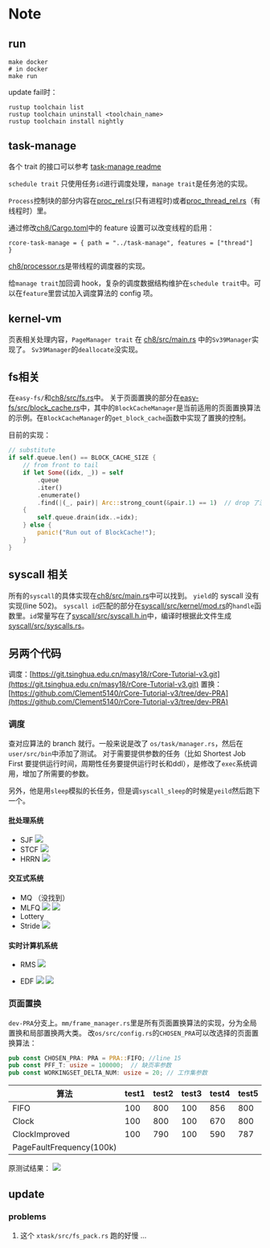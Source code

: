# Note
## run
```shell
make docker
# in docker
make run
```

update fail时：
```shell
rustup toolchain list
rustup toolchain uninstall <toolchain_name>
rustup toolchain install nightly
```

## task-manage
各个 trait 的接口可以参考 [task-manage readme](task-manage/README.md)

`schedule trait` 只使用任务`id`进行调度处理，`manage trait`是任务池的实现。

`Process`控制块的部分内容在[proc_rel.rs](task-manage/src/proc_rel.rs)(只有进程时)或者[proc_thread_rel.rs](task-manage/src/proc_thread_rel.rs)（有线程时）里。

通过修改[ch8/Cargo.toml](ch8/Cargo.toml)中的 feature 设置可以改变线程的启用：
```
rcore-task-manage = { path = "../task-manage", features = ["thread"]  }
```

[ch8/processor.rs](ch8/src/processor.rs)是带线程的调度器的实现。

给`manage trait`加回调 hook，复杂的调度数据结构维护在`schedule trait`中。可以在`feature`里尝试加入调度算法的 config 项。

## kernel-vm
页表相关处理内容，`PageManager trait` 在 [ch8/src/main.rs](ch8/src/main.rs) 中的`Sv39Manager`实现了。
`Sv39Manager`的`deallocate`没实现。

## fs相关
在`easy-fs/`和[ch8/src/fs.rs](ch8/src/fs.rs)中。
关于页面置换的部分在[easy-fs/src/block_cache.rs](easy-fs/src/block_cache.rs)中，其中的`BlockCacheManager`是当前适用的页面置换算法的示例。在`BlockCacheManager`的`get_block_cache`函数中实现了置换的控制。

目前的实现：
```rust
// substitute
if self.queue.len() == BLOCK_CACHE_SIZE {
    // from front to tail
    if let Some((idx, _)) = self
        .queue
        .iter()
        .enumerate()
        .find(|(_, pair)| Arc::strong_count(&pair.1) == 1)  // drop 了没有 proc 引用的 block
    {
        self.queue.drain(idx..=idx);
    } else {
        panic!("Run out of BlockCache!");
    }
}
```

## syscall 相关
所有的`syscall`的具体实现在[ch8/src/main.rs](ch8/src/main.rs)中可以找到。
`yield`的 syscall 没有实现(line 502)。
`syscall id`匹配的部分在[syscall/src/kernel/mod.rs](syscall/src/kernel/mod.rs)的`handle`函数里。`id`常量写在了[syscall/src/syscall.h.in](syscall/src/syscall.h.in)中，编译时根据此文件生成[syscall/src/syscalls.rs](syscall/src/syscalls.rs)。

## 另两个代码
调度：[https://git.tsinghua.edu.cn/masy18/rCore-Tutorial-v3.git](https://git.tsinghua.edu.cn/masy18/rCore-Tutorial-v3.git)
置换：[https://github.com/Clement5140/rCore-Tutorial-v3/tree/dev-PRA](https://github.com/Clement5140/rCore-Tutorial-v3/tree/dev-PRA)

### 调度
查对应算法的 branch 就行。一般来说是改了 `os/task/manager.rs`，然后在`user/src/bin`中添加了测试。
对于需要提供参数的任务（比如 Shortest Job First 要提供运行时间，周期性任务要提供运行时长和ddl），是修改了`exec`系统调用，增加了所需要的参数。

另外，他是用`sleep`模拟的长任务，但是调`syscall_sleep`的时候是`yeild`然后跑下一个。

#### 批处理系统
* SJF
![](img/sjf_test.png)
* STCF
![](img/stcf_test.png)
* HRRN
![](img/hrrn_test.png)

#### 交互式系统
* MQ （没找到）
* MLFQ
![](img/mlfq_test1.png)
![](img/mlfq_test2.png)
* Lottery
* Stride
![](img/stride_test.png)

#### 实时计算机系统
* RMS
![](img/rms_test.png)

* EDF
![](img/edf_test1.png)
![](img/edf_test2.png)

### 页面置换
`dev-PRA`分支上。`mm/frame_manager.rs`里是所有页面置换算法的实现，分为全局置换和局部置换两大类。
改`os/src/config.rs`的`CHOSEN_PRA`可以改选择的页面置换算法：
```rust
pub const CHOSEN_PRA: PRA = PRA::FIFO; //line 15
pub const PFF_T: usize = 100000;  // 缺页率参数
pub const WORKINGSET_DELTA_NUM: usize = 20; // 工作集参数
```

| 算法 | test1 | test2 | test3 | test4 | test5 | test6 | test7 |
| -- | -- | -- | -- | -- | -- | -- | -- |
| FIFO | 100 | 800 | 100 | 856 | 800 | 2400 | 3257 |
| Clock | 100 | 800 | 100 | 670 | 800 | 2400 | 3140 | 
| ClockImproved | 100 | 790 | 100 | 590 | 787 | 2402 | 3177 |
| PageFaultFrequency(100k) |  


原测试结果：
![](img/page_orig_result.png)
## update
### problems
1. 这个 `xtask/src/fs_pack.rs` 跑的好慢 ... 